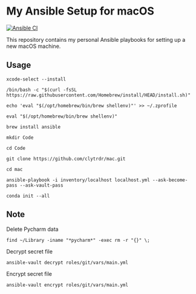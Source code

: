 # My Ansible Setup for macOS

[![Ansible CI](https://github.com/clytrdr/mac/actions/workflows/ansible-ci.yml/badge.svg)](https://github.com/clytrdr/mac/actions/workflows/ansible-ci.yml)

This repository contains my personal Ansible playbooks for setting up a new macOS machine.

## Usage

```commandline
xcode-select --install

/bin/bash -c "$(curl -fsSL https://raw.githubusercontent.com/Homebrew/install/HEAD/install.sh)"

echo 'eval "$(/opt/homebrew/bin/brew shellenv)"' >> ~/.zprofile

eval "$(/opt/homebrew/bin/brew shellenv)"

brew install ansible

mkdir Code

cd Code

git clone https://github.com/clytrdr/mac.git

cd mac

ansible-playbook -i inventory/localhost localhost.yml --ask-become-pass --ask-vault-pass

conda init --all
```

## Note

Delete Pycharm data

```commandline
find ~/Library -iname "*pycharm*" -exec rm -r "{}" \;
```

Decrypt secret file

```commandline
ansible-vault decrypt roles/git/vars/main.yml
```

Encrypt secret file

```commandline
ansible-vault encrypt roles/git/vars/main.yml
```
